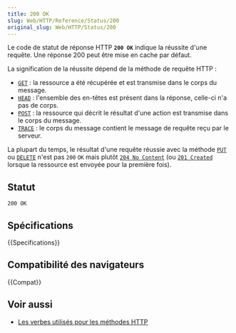 ```yaml
---
title: 200 OK
slug: Web/HTTP/Reference/Status/200
original_slug: Web/HTTP/Status/200
---
```


Le code de statut de réponse HTTP **`200 OK`** indique la réussite d'une requête. Une réponse 200 peut être mise en cache par défaut.

La signification de la réussite dépend de la méthode de requête HTTP&nbsp;:

- [`GET`](/fr/docs/Web/HTTP/Methods/GET)&nbsp;: la ressource a été récupérée et est transmise dans le corps du message.
- [`HEAD`](/fr/docs/Web/HTTP/Methods/HEAD)&nbsp;: l'ensemble des en-têtes est présent dans la réponse, celle-ci n'a pas de corps.
- [`POST`](/fr/docs/Web/HTTP/Methods/POST)&nbsp;: la ressource qui décrit le résultat d'une action est transmise dans le corps du message.
- [`TRACE`](/fr/docs/Web/HTTP/Methods/TRACE)&nbsp;: le corps du message contient le message de requête reçu par le serveur.

La plupart du temps, le résultat d'une requête réussie avec la méthode [`PUT`](/fr/docs/Web/HTTP/Methods/PUT) ou [`DELETE`](/fr/docs/Web/HTTP/Methods/DELETE) n'est pas `200` `OK` mais plutôt [`204 No Content`](/fr/docs/Web/HTTP/Status/204) (ou [`201 Created`](/fr/docs/Web/HTTP/Status/201) lorsque la ressource est envoyée pour la première fois).

## Statut

```
200 OK
```

## Spécifications

{{Specifications}}

## Compatibilité des navigateurs

{{Compat}}

## Voir aussi

- [Les verbes utilisés pour les méthodes HTTP](/fr/docs/Web/HTTP/Methods)
